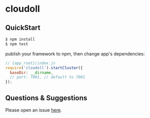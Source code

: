 # cloudoll



## QuickStart

```bash
$ npm install
$ npm test
```

publish your framework to npm, then change app's dependencies:

```js
// {app_root}/index.js
require('cloudoll').startCluster({
  baseDir: __dirname,
  // port: 7001, // default to 7001
});

```

## Questions & Suggestions

Please open an issue [here](https://github.com/eggjs/egg/issues).

